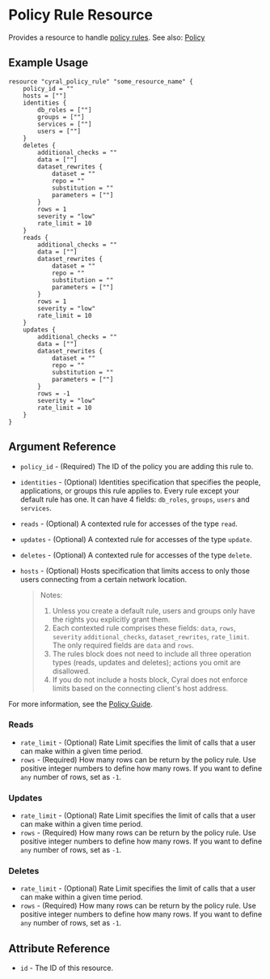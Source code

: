 # Policy Rule Resource

Provides a resource to handle [policy rules](https://cyral.com/docs/reference/policy/#rules). See also: [Policy](./policy.md)

## Example Usage

```hcl
resource "cyral_policy_rule" "some_resource_name" {
    policy_id = ""
    hosts = [""]
    identities {
        db_roles = [""]
        groups = [""]
        services = [""]
        users = [""]
    }
    deletes {
        additional_checks = ""
        data = [""]
        dataset_rewrites {
            dataset = ""
            repo = ""
            substitution = ""
            parameters = [""]
        }
        rows = 1
        severity = "low"
        rate_limit = 10
    }
    reads {
        additional_checks = ""
        data = [""]
        dataset_rewrites {
            dataset = ""
            repo = ""
            substitution = ""
            parameters = [""]
        }
        rows = 1
        severity = "low"
        rate_limit = 10
    }
    updates {
        additional_checks = ""
        data = [""]
        dataset_rewrites {
            dataset = ""
            repo = ""
            substitution = ""
            parameters = [""]
        }
        rows = -1
        severity = "low"
        rate_limit = 10
    }
}
```

## Argument Reference

- `policy_id` - (Required) The ID of the policy you are adding this rule to.
- `identities` - (Optional) Identities specification that specifies the people, applications, or groups this rule applies to. Every rule except your default rule has one. It can have 4 fields: `db_roles`, `groups`, `users` and `services`.
- `reads` - (Optional) A contexted rule for accesses of the type `read`.
- `updates` - (Optional) A contexted rule for accesses of the type `update`.
- `deletes` - (Optional) A contexted rule for accesses of the type `delete`.
- `hosts` - (Optional) Hosts specification that limits access to only those users connecting from a certain network location.

  > Notes:
  >
  > 1. Unless you create a default rule, users and groups only have the rights you explicitly grant them.
  > 2. Each contexted rule comprises these fields: `data`, `rows`, `severity` `additional_checks`, `dataset_rewrites`, `rate_limit`.
  >    The only required fields are `data` and `rows`.
  > 3. The rules block does not need to include all three operation types (reads, updates and deletes); actions you omit are disallowed.
  > 4. If you do not include a hosts block, Cyral does not enforce limits based on the connecting client's host address.

For more information, see the [Policy Guide](https://cyral.com/docs/policy#the-rules-block-of-a-policy).

### Reads

- `rate_limit` - (Optional) Rate Limit specifies the limit of calls that a user can make within a given time period.
- `rows` - (Required) How many rows can be return by the policy rule. Use positive integer numbers to define how many rows. If you want to define `any` number of rows, set as `-1`.

### Updates

- `rate_limit` - (Optional) Rate Limit specifies the limit of calls that a user can make within a given time period.
- `rows` - (Required) How many rows can be return by the policy rule. Use positive integer numbers to define how many rows. If you want to define `any` number of rows, set as `-1`.

### Deletes

- `rate_limit` - (Optional) Rate Limit specifies the limit of calls that a user can make within a given time period.
- `rows` - (Required) How many rows can be return by the policy rule. Use positive integer numbers to define how many rows. If you want to define `any` number of rows, set as `-1`.

## Attribute Reference

- `id` - The ID of this resource.
